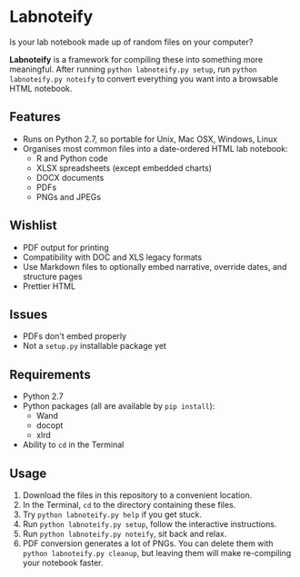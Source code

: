 # Labnoteify

Is your lab notebook made up of random files on your computer?

**Labnoteify** is a framework for compiling these into something more meaningful. After running `python labnoteify.py setup`, run `python labnoteify.py noteify` to convert everything you want into a browsable HTML notebook.

## Features
* Runs on Python 2.7, so portable for Unix, Mac OSX, Windows, Linux
* Organises most common files into a date-ordered HTML lab notebook:
    * R and Python code
    * XLSX spreadsheets (except embedded charts)
    * DOCX documents
    * PDFs
    * PNGs and JPEGs

## Wishlist
* PDF output for printing
* Compatibility with DOC and XLS legacy formats
* Use Markdown files to optionally embed narrative, override dates, and structure pages
* Prettier HTML

## Issues
* PDFs don't embed properly
* Not a `setup.py` installable package yet

## Requirements
* Python 2.7
* Python packages (all are available by `pip install`):
    * Wand
    * docopt
    * xlrd
* Ability to `cd` in the Terminal

## Usage
1. Download the files in this repository to a convenient location.
2. In the Terminal, `cd` to the directory containing these files.
3. Try `python labnoteify.py help` if you get stuck.
4. Run `python labnoteify.py setup`, follow the interactive instructions.
5. Run `python labnoteify.py noteify`, sit back and relax.
6. PDF conversion generates a lot of PNGs. You can delete them with `python labnoteify.py cleanup`, but leaving them will make re-compiling your notebook faster.

